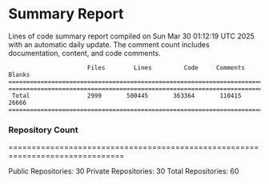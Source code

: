 # Summary Report
Lines of code summary report compiled on Sun Mar 30 01:12:19 UTC 2025 with an automatic daily update. The comment count includes documentation, content, and code comments.
```
                      Files        Lines         Code     Comments       Blanks
===============================================================================
===============================================================================
 Total                2999       500445       363364       110415        26666
===============================================================================
```

### Repository Count
===============================================================================

Public Repositories: 30
Private Repositories: 30
Total Repositories: 60

